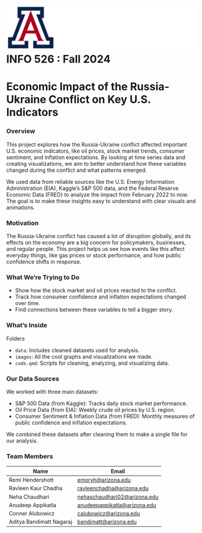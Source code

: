 # ![](images/uofa.png)INFO 526 : Fall 2024 

# Economic Impact of the Russia-Ukraine Conflict on Key U.S. Indicators

### Overview

This project explores how the Russia-Ukraine conflict affected important U.S. economic indicators, like oil prices, stock market trends, consumer sentiment, and inflation expectations. By looking at time series data and creating visualizations, we aim to better understand how these variables changed during the conflict and what patterns emerged.

We used data from reliable sources like the U.S. Energy Information Administration (EIA), Kaggle’s S&P 500 data, and the Federal Reserve Economic Data (FRED) to analyze the impact from February 2022 to now. The goal is to make these insights easy to understand with clear visuals and animations.

### Motivation

The Russia-Ukraine conflict has caused a lot of disruption globally, and its effects on the economy are a big concern for policymakers, businesses, and regular people. This project helps us see how events like this affect everyday things, like gas prices or stock performance, and how public confidence shifts in response.

### What We’re Trying to Do

- Show how the stock market and oil prices reacted to the conflict.
- Track how consumer confidence and inflation expectations changed over time.
- Find connections between these variables to tell a bigger story.

### What’s Inside

Folders

- `data`: Includes cleaned datasets used for analysis.
- `images`: All the cool graphs and visualizations we made.
- `code.qmd`: Scripts for cleaning, analyzing, and visualizing data.

### Our Data Sources

We worked with three main datasets:
- S&P 500 Data (from Kaggle): Tracks daily stock market performance.
- Oil Price Data (from EIA): Weekly crude oil prices by U.S. region.
- Consumer Sentiment & Inflation Data (from FRED): Monthly measures of public confidence and inflation expectations.

We combined these datasets after cleaning them to make a single file for our analysis.


### Team Members

| **Name**                  | **Email**                     |
|---------------------------|-------------------------------|
| Remi Hendershott          | [emoryh@arizona.edu](mailto:emoryh@arizona.edu) |
| Ravleen Kaur Chadha       | [ravleenchadha@arizona.edu](mailto:ravleenchadha@arizona.edu) |
| Neha Chaudhari            | [nehaschaudhari02@arizona.edu](mailto:nehaschaudhari02@arizona.edu) |
| Anudeep Appikatla         | [anudeepappikatla@arizona.edu](mailto:anudeepappikatla@arizona.edu) |
| Conner Alubowicz          | [calubowicz@arizona.edu](mailto:calubowicz@arizona.edu) |
| Aditya Bandimatt Nagaraj  | [bandimatt@arizona.edu](mailto:bandimatt@arizona.edu) |



